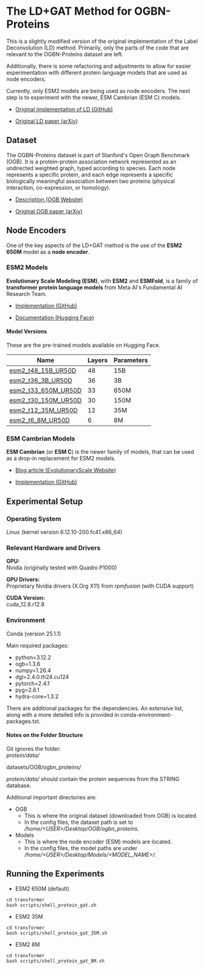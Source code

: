 # The LD+GAT Method for OGBN-Proteins

This is a slightly modified version of the original implementation of the Label Deconvolution (LD) method. Primarily, only the parts of the code that are relevant to the OGBN-Proteins dataset are left.

Additionally, there is some refactoring and adjustments to allow for easier experimentation with different protein language models that are used as node encoders.

Currently, only ESM2 models are being used as node encoders. The next step is to experiment with the newer, ESM Cambrian (ESM C) models.

- [Original implementation of LD (GitHub)](https://github.com/MIRALab-USTC/LD)

- [Original LD paper (arXiv)](http://arxiv.org/abs/2309.14907)

## Dataset

The OGBN-Proteins dataset is part of Stanford's Open Graph Benchmark (OGB). It is a protein-protein association network represented as an undirected weighted graph, typed according to species. Each node represents a specific protein, and each edge represents a specific biologically meaningful association between two proteins (physical interaction, co-expression, or homology).

- [Description (OGB Website)](https://ogb.stanford.edu/docs/nodeprop/#ogbn-proteins)

- [Original OGB paper (arXiv)](https://arxiv.org/pdf/2005.00687)

## Node Encoders

One of the key aspects of the LD+GAT method is the use of the **ESM2 650M** model as a **node encoder**.

### ESM2 Models

**Evolutionary Scale Modeling (ESM)**, with **ESM2** and **ESMFold**, is a family of **transformer protein language models** from Meta AI's Fundamental AI Research Team.

- [Implementation (GitHub)](https://github.com/facebookresearch/esm)

- [Documentation (Hugging Face)](https://huggingface.co/docs/transformers/en/model_doc/esm)

#### Model Versions

These are the pre-trained models available on Hugging Face.

| Name                | Layers     | Parameters |
|---------------------|------------|------------|
| [esm2_t48_15B_UR50D](https://huggingface.co/facebook/esm2_t48_15B_UR50D)  | 48         | 15B        |
| [esm2_t36_3B_UR50D](https://huggingface.co/facebook/esm2_t36_3B_UR50D)   | 36         | 3B         |
| [esm2_t33_650M_UR50D](https://huggingface.co/facebook/esm2_t33_650M_UR50D) | 33         | 650M       |
| [esm2_t30_150M_UR50D](https://huggingface.co/facebook/esm2_t30_150M_UR50D) | 30         | 150M       |
| [esm2_t12_35M_UR50D](https://huggingface.co/facebook/esm2_t12_35M_UR50D)  | 12         | 35M        |
| [esm2_t6_8M_UR50D](https://huggingface.co/facebook/esm2_t6_8M_UR50D)    | 6          | 8M         |

### ESM Cambrian Models

**ESM Cambrian** (or **ESM C**) is the newer family of models, that can be used as a drop-in replacement for ESM2 models.

- [Blog article (EvolutionaryScale Website)](https://www.evolutionaryscale.ai/blog/esm-cambrian)

- [Implementation (GitHub)](https://github.com/evolutionaryscale/esm?tab=readme-ov-file#esm-c-)

## Experimental Setup

### Operating System

Linux (kernel version 6.12.10-200.fc41.x86_64)

### Relevant Hardware and Drivers

**GPU:**\
Nvidia (originally tested with Quadro P1000)

**GPU Drivers:**\
Proprietary Nvidia drivers (X.Org X11) from *rpmfusion* (with CUDA support)

**CUDA Version:**\
cuda_12.8.r12.8

### Environment

Conda (version 25.1.1)

Main required packages:

- python=3.12.2
- ogb=1.3.6
- numpy=1.26.4
- dgl=2.4.0.th24.cu124
- pytorch=2.4.1
- pyg=2.6.1
- hydra-core=1.3.2

There are additional packages for the dependencies. An extensive list, along with a more detailed info is provided in conda-environment-packages.txt.

#### Notes on the Folder Structure

Git ignores the folder:\
*protein/data/*


datasets/OGB/ogbn_proteins/

*protein/data/* should contain the protein sequences from the STRING database.

Additional important directories are:

- OGB
  - This is where the original dataset (downloaded from OGB) is located.
  - In the config files, the dataset path is set to */home/\<USER\>/Desktop/OGB/ogbn_proteins*.
- Models
  - This is where the node encoder (ESM) models are located.
  - In the config files, the model paths are under */home/\<USER\>/Desktop/Models/\<MODEL_NAME\>/*.

## Running the Experiments

- ESM2 650M (default)

```
cd transformer
bash scripts/shell_protein_gat.sh
```

- ESM2 35M

```
cd transformer
bash scripts/shell_protein_gat_35M.sh
```

- ESM2 8M

```
cd transformer
bash scripts/shell_protein_gat_8M.sh
```
